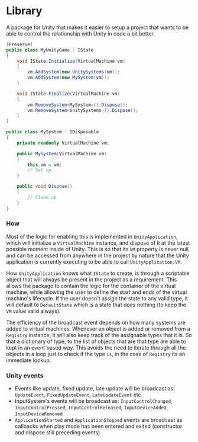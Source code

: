 # Library
A package for Unity that makes it easier to setup a project that wants to be able to control the relationship with Unity in code a bit better.

```csharp
[Preserve]
public class MyUnityGame : IState
{
    void IState.Initialize(VirtualMachine vm)
    {
        vm.AddSystem(new UnitySystems(vm));
        vm.AddSystem(new MySystem(vm));
    }

    void IState.Finalize(VirtualMachine vm)
    {
        vm.RemoveSystem<MySystem>().Dispose();
        vm.RemoveSystem<UnitySystems>().Dispose();
    }
}

public class MySystem : IDisposable
{
    private readonly VirtualMachine vm;

    public MySystem(VirtualMachine vm)
    {
        this.vm = vm;
        // Set up
    }

    public void Dispose()
    {
        // Clean up
    }
}
```

### How
Most of the logic for enabling this is implemented in `UnityApplication`, which will initialize a `VirtualMachine` instance, and dispose of it at the latest possible moment inside of Unity. This is so that its `VM` property is never null, and can be accessed from anywhere in the project by nature that the Unity application is currently executing to be able to call `UnityApplication.VM`.

How `UnityApplication` knows what `IState` to create, is through a scriptable object that will always be present in the project as a requirement. This allows the package to contain the logic for the container of the virtual machine, while allowing the user to define the start and ends of the virtual machine's lifecycle. If the user doesn't assign the state to any valid type, it will default to `DefaultState` which is a state that does nothing (to keep the `VM` value valid always).

The efficiency of the broadcast event depends on how many systems are added to virtual machines. Whenever an object is added or removed from a `Registry` instance, it will also keep track of the assignable types that it is. So that a dictionary of type, to the list of objects that are that type are able to kept in an event based way. This avoids the need to iterate through all the objects in a loop just to check if the type `is`, in the case of `Registry` its an immediate lookup.

### Unity events
* Events like update, fixed update, late update will be broadcast as: `UpdateEvent`, `FixedUpdateEvent`, `LateUpdateEvent` etc
* InputSystem's events will be broadcast as: `InputControlChanged`, `InputControlPressed`, `InputControlReleased`, `InputDeviceAdded`, `InputDeviceRemoved`
* `ApplicationStarted` and `ApplicationStopped` events are broadcast as callbacks when play mode has been entered and exited (constructor and dispose still preceding events)